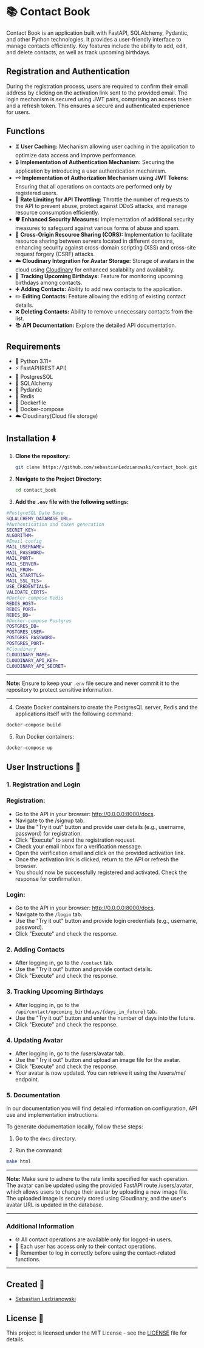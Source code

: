 # 📚 Contact Book

Contact Book is an application built with FastAPI, SQLAlchemy, Pydantic, and other Python technologies. It provides a user-friendly interface to manage contacts efficiently. Key features include the ability to add, edit, and delete contacts, as well as track upcoming birthdays.

## Registration and Authentication

During the registration process, users are required to confirm their email address by clicking on the activation link sent to the provided email. The login mechanism is secured using JWT pairs, comprising an access token and a refresh token. This ensures a secure and authenticated experience for users.

## Functions

- ⏳ **User Caching:** Mechanism allowing user caching in the application to optimize data access and improve performance.
- 🔒 **Implementation of Authentication Mechanism:** Securing the application by introducing a user authentication mechanism.
- 🗝️ **Implementation of Authorization Mechanism using JWT Tokens:** Ensuring that all operations on contacts are performed only by registered users.
- 🚧 **Rate Limiting for API Throttling:** Throttle the number of requests to the API to prevent abuse, protect against DDoS attacks, and manage resource consumption efficiently.
- 🛡️ **Enhanced Security Measures:** Implementation of additional security measures to safeguard against various forms of abuse and spam.
- 🔄 **Cross-Origin Resource Sharing (CORS):** Implementation to facilitate resource sharing between servers located in different domains, enhancing security against cross-domain scripting (XSS) and cross-site request forgery (CSRF) attacks.
- ☁️ **Cloudinary Integration for Avatar Storage:** Storage of avatars in the cloud using [Cloudinary](https://cloudinary.com) for enhanced scalability and availability.
- 📅 **Tracking Upcoming Birthdays:** Feature for monitoring upcoming birthdays among contacts.
- ➕ **Adding Contacts:** Ability to add new contacts to the application.
- ✏️ **Editing Contacts:** Feature allowing the editing of existing contact details.
- ❌ **Deleting Contacts:** Ability to remove unnecessary contacts from the list.
- 📚 **API Documentation:** Explore the detailed API documentation.

## Requirements

- 🐍 Python 3.11+
- ⚡ FastAPI(REST API)
- 🐘 PostgresSQL
- 🐘 SQLAlchemy
- 📘 Pydantic
- 🔄 Redis
- 🐳 Dockerfile
- 🐳 Docker-compose
- ☁️ Cloudinary(Cloud file storage)

## Installation ⬇️

1. **Clone the repository:**

    ```bash
    git clone https://github.com/sebastianLedzianowski/contact_book.git
    ```

2. **Navigate to the Project Directory:**

    ```bash
    cd contact_book
    ```

3. **Add the `.env` file with the following settings:**

```bash
#PostgreSQL Date Base
SQLALCHEMY_DATABASE_URL=
#Authentication and token generation
SECRET_KEY=
ALGORITHM=
#Email config
MAIL_USERNAME=
MAIL_PASSWORD=
MAIL_PORT=
MAIL_SERVER=
MAIL_FROM=
MAIL_STARTTLS=
MAIL_SSL_TLS=
USE_CREDENTIALS=
VALIDATE_CERTS=
#Docker-compose Redis
REDIS_HOST=
REDIS_PORT=
REDIS_DB=
#Docker-compose Postgres
POSTGRES_DB=
POSTGRES_USER=
POSTGRES_PASSWORD=
POSTGRES_PORT=
#Cloudinary
CLOUDINARY_NAME=
CLOUDINARY_API_KEY=
CLOUDINARY_API_SECRET=
```

---

**Note:** Ensure to keep your `.env` file secure and never commit it to the repository to protect sensitive information.

---

4. Create Docker containers to create the PostgresQL server, Redis and the applications itself with the following command:

```bash
docker-compose build
```

5. Run Docker containers:

```bash
docker-compose up
```

## User Instructions 🚀

### 1. Registration and Login

### Registration:
- Go to the API in your browser: http://0.0.0.0:8000/docs. 
- Navigate to the /signup tab.
- Use the "Try it out" button and provide user details (e.g., username, password) for registration.
- Click "Execute" to send the registration request.
- Check your email inbox for a verification message.
- Open the verification email and click on the provided activation link.
- Once the activation link is clicked, return to the API or refresh the browser.
- You should now be successfully registered and activated. Check the response for confirmation.

### Login:
- Go to the API in your browser: http://0.0.0.0:8000/docs.
- Navigate to the `/login` tab.
- Use the "Try it out" button and provide login credentials (e.g., username, password).
- Click "Execute" and check the response.

### 2. Adding Contacts

- After logging in, go to the `/contact` tab.
- Use the "Try it out" button and provide contact details.
- Click "Execute" and check the response.

### 3. Tracking Upcoming Birthdays

- After logging in, go to the `/api/contact/upcoming_birthdays/{days_in_future}` tab.
- Use the "Try it out" button and enter the number of days into the future.
- Click "Execute" and check the response.

### 4. Updating Avatar

- After logging in, go to the /users/avatar tab.
- Use the "Try it out" button and upload an image file for the avatar.
- Click "Execute" and check the response.
- Your avatar is now updated. You can retrieve it using the /users/me/ endpoint.

### 5. Documentation

In our documentation you will find detailed information on configuration, API use and implementation instructions.

To generate documentation locally, follow these steps:

1. Go to the `docs` directory.

2. Run the command:

```bash
make html
```

---

**Note:** Make sure to adhere to the rate limits specified for each operation. The avatar can be updated using the provided FastAPI route /users/avatar, which allows users to change their avatar by uploading a new image file. The uploaded image is securely stored using Cloudinary, and the user's avatar URL is updated in the database.

---

### Additional Information

- 🌐 All contact operations are available only for logged-in users.
- 👤 Each user has access only to their contact operations.
- 🔐 Remember to log in correctly before using the contact-related functions.

---


## Created 👤

- [Sebastian Ledzianowski](https://github.com/sebastianLedzianowski)

## License 📄

This project is licensed under the MIT License - see the [LICENSE](LICENSE) file for details.

